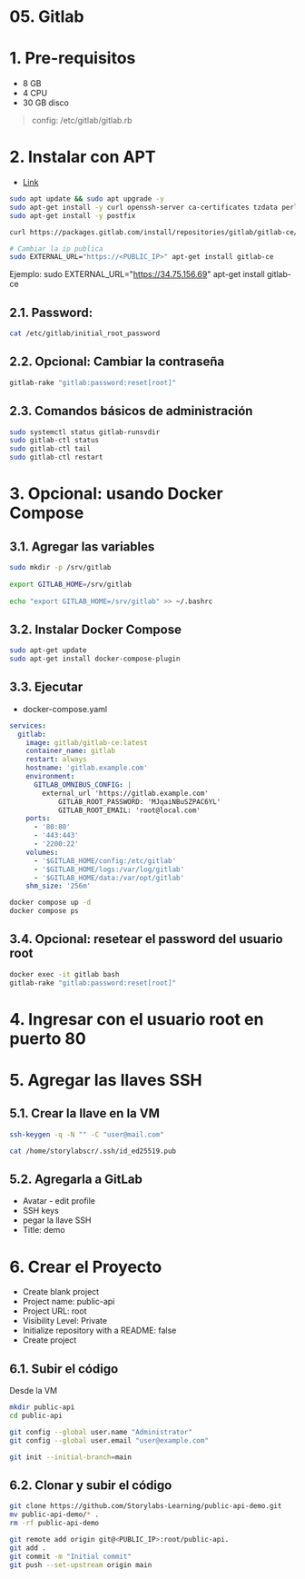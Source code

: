 # 05. Gitlab <!-- omit in toc -->
# 1. Pre-requisitos
- 8 GB
- 4 CPU
- 30 GB disco

> config: /etc/gitlab/gitlab.rb

# 2. Instalar con APT
- [Link](https://about.gitlab.com/install/#ubuntu)

```sh
sudo apt update && sudo apt upgrade -y
sudo apt-get install -y curl openssh-server ca-certificates tzdata perl
sudo apt-get install -y postfix

curl https://packages.gitlab.com/install/repositories/gitlab/gitlab-ce/script.deb.sh | sudo bash

# Cambiar la ip publica
sudo EXTERNAL_URL="https://<PUBLIC_IP>" apt-get install gitlab-ce
```
Ejemplo: sudo EXTERNAL_URL="https://34.75.156.69" apt-get install gitlab-ce

## 2.1. Password:
```sh
cat /etc/gitlab/initial_root_password
```

## 2.2. Opcional: Cambiar la contraseña
```sh
gitlab-rake "gitlab:password:reset[root]"
```

## 2.3. Comandos básicos de administración
```sh
sudo systemctl status gitlab-runsvdir
sudo gitlab-ctl status
sudo gitlab-ctl tail
sudo gitlab-ctl restart
```

# 3. Opcional: usando Docker Compose
## 3.1. Agregar las variables
```sh
sudo mkdir -p /srv/gitlab
￼
export GITLAB_HOME=/srv/gitlab
￼
echo "export GITLAB_HOME=/srv/gitlab" >> ~/.bashrc
```

## 3.2. Instalar Docker Compose
```sh
sudo apt-get update
sudo apt-get install docker-compose-plugin
```

## 3.3. Ejecutar
- docker-compose.yaml
```yaml
services:
  gitlab:
    image: gitlab/gitlab-ce:latest
    container_name: gitlab
    restart: always
    hostname: 'gitlab.example.com'
    environment:
      GITLAB_OMNIBUS_CONFIG: |
        external_url 'https://gitlab.example.com'
			GITLAB_ROOT_PASSWORD: 'MJqaiNBuSZPAC6YL'
			GITLAB_ROOT_EMAIL: 'root@local.com'
    ports:
      - '80:80'
      - '443:443'
      - '2200:22'
    volumes:
      - '$GITLAB_HOME/config:/etc/gitlab'
      - '$GITLAB_HOME/logs:/var/log/gitlab'
      - '$GITLAB_HOME/data:/var/opt/gitlab'
    shm_size: '256m'
```

```sh
docker compose up -d
docker compose ps
```

## 3.4. Opcional: resetear el password del usuario root
```sh
docker exec -it gitlab bash
gitlab-rake "gitlab:password:reset[root]"
```

# 4. Ingresar con el usuario root en <IP> puerto 80

# 5. Agregar las llaves SSH
## 5.1. Crear la llave en la VM
```sh
ssh-keygen -q -N "" -C "user@mail.com"

cat /home/storylabscr/.ssh/id_ed25519.pub
```
## 5.2. Agregarla a GitLab
- Avatar - edit profile
- SSH keys
- pegar la llave SSH
- Title: demo

# 6. Crear el Proyecto
- Create blank project
- Project name: public-api
- Project URL: root
- Visibility Level: Private
- Initialize repository with a README: false
- Create project

## 6.1. Subir el código
Desde la VM
```sh
mkdir public-api
cd public-api

git config --global user.name "Administrator"
git config --global user.email "user@example.com"

git init --initial-branch=main
```

## 6.2. Clonar y subir el código
```sh
git clone https://github.com/Storylabs-Learning/public-api-demo.git
mv public-api-demo/* .
rm -rf public-api-demo

git remote add origin git@<PUBLIC_IP>:root/public-api.
git add .
git commit -m "Initial commit"
git push --set-upstream origin main
```
